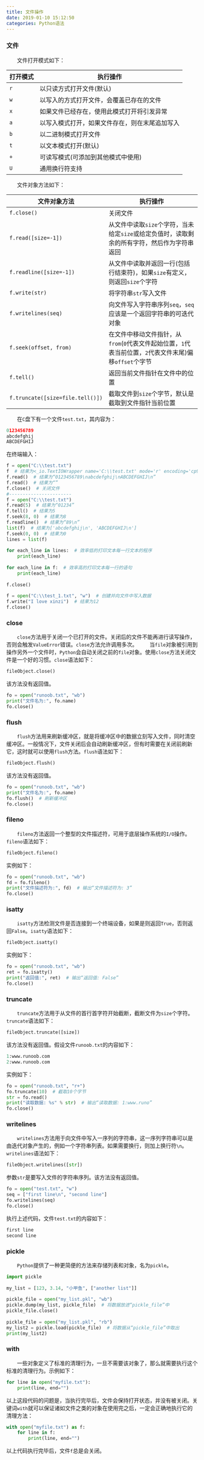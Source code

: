 ```yaml
---
title: 文件操作
date: 2019-01-10 15:12:50
categories: Python语法
---
```

### 文件

&emsp;&emsp;文件打开模式如下：

打开模式 | 执行操作
--------|------------
`r`     | 以只读方式打开文件(默认)
`w`     | 以写入的方式打开文件，会覆盖已存在的文件
`x`     | 如果文件已经存在，使用此模式打开将引发异常
`a`     | 以写入模式打开，如果文件存在，则在末尾追加写入
`b`     | 以二进制模式打开文件
`t`     | 以文本模式打开(默认)
`+`     | 可读写模式(可添加到其他模式中使用)
`U`     | 通用换行符支持

&emsp;&emsp;文件对象方法如下：

文件对象方法                      | 执行操作
---------------------------------|--------
`f.close()`                      | 关闭文件
`f.read([size=-1])`              | 从文件中读取`size`个字符，当未给定`size`或给定负值时，读取剩余的所有字符，然后作为字符串返回
`f.readline([size=-1])`          | 从文件中读取并返回一行(包括行结束符)，如果`size`有定义，则返回`size`个字符
`f.write(str)`                   | 将字符串`str`写入文件
`f.writelines(seq)`              | 向文件写入字符串序列`seq`，`seq`应该是一个返回字符串的可迭代对象
`f.seek(offset, from)`           | 在文件中移动文件指针，从`from`(`0`代表文件起始位置，`1`代表当前位置，`2`代表文件末尾)偏移`offset`个字节
`f.tell()`                       | 返回当前文件指针在文件中的位置
`f.truncate([size=file.tell()])` | 截取文件到`size`个字节，默认是截取到文件指针当前位置

&emsp;&emsp;在`C`盘下有一个文件`test.txt`，其内容为：

``` python
0123456789
abcdefghij
ABCDEFGHIJ
```

在终端输入：

``` python
f = open("C:\\test.txt")
f  # 结果为<_io.TextIOWrapper name='C:\\test.txt' mode='r' encoding='cp936'>
f.read()  # 结果为“0123456789\nabcdefghij\nABCDEFGHIJ\n”
f.read()  # 结果为“”
f.close()  # 关闭文件
#-----------------------
f = open("C:\\test.txt")
f.read(5)  # 结果为“01234”
f.tell()  # 结果为5
f.seek(8, 0)  # 结果为8
f.readline()  # 结果为“89\n”
list(f)  # 结果为['abcdefghij\n', 'ABCDEFGHIJ\n']
f.seek(0, 0)  # 结果为0
lines = list(f)
​
for each_line in lines:  # 效率低的打印文本每一行文本的程序
    print(each_line)
​
for each_line in f:  # 效率高的打印文本每一行的语句
    print(each_line)
​
f.close()
​
f = open("C:\\test_1.txt", "w")  # 创建并向文件中写入数据
f.write("I love xinzi")  # 结果为12
f.close()
```

### close

&emsp;&emsp;`close`方法用于关闭一个已打开的文件。关闭后的文件不能再进行读写操作，否则会触发`ValueError`错误。`close`方法允许调用多次。
&emsp;&emsp;当`file`对象被引用到操作另外一个文件时，`Python`会自动关闭之前的`file`对象。使用`close`方法关闭文件是一个好的习惯。`close`语法如下：

``` python
fileObject.close()
```

该方法没有返回值。

``` python
fo = open("runoob.txt", "wb")
print("文件名为:", fo.name)
fo.close()
```

### flush

&emsp;&emsp;`flush`方法用来刷新缓冲区，就是将缓冲区中的数据立刻写入文件，同时清空缓冲区。一般情况下，文件关闭后会自动刷新缓冲区，但有时需要在关闭前刷新它，这时就可以使用`flush`方法。`flush`语法如下：

``` python
fileObject.flush()
```

该方法没有返回值。

``` python
fo = open("runoob.txt", "wb")
print("文件名为:", fo.name)
fo.flush()  # 刷新缓冲区
fo.close()
```

### fileno

&emsp;&emsp;`fileno`方法返回一个整型的文件描述符，可用于底层操作系统的`I/O`操作。`fileno`语法如下：

``` python
fileObject.fileno()
```

实例如下：

``` python
fo = open("runoob.txt", "wb")
fd = fo.fileno()
print("文件描述符为:", fd)  # 输出“文件描述符为: 3”
fo.close()
```

### isatty

&emsp;&emsp;`isatty`方法检测文件是否连接到一个终端设备，如果是则返回`True`，否则返回`False`。`isatty`语法如下：

``` python
fileObject.isatty()
```

实例如下：

``` python
fo = open("runoob.txt", "wb")
ret = fo.isatty()
print("返回值:", ret)  # 输出“返回值: False”
fo.close()
```

### truncate

&emsp;&emsp;`truncate`方法用于从文件的首行首字符开始截断，截断文件为`size`个字符。`truncate`语法如下：

``` python
fileObject.truncate([size])
```

该方法没有返回值。假设文件`runoob.txt`的内容如下：

``` python
1:www.runoob.com
2:www.runoob.com
```

实例如下：

``` python
fo = open("runoob.txt", "r+")
fo.truncate(10)  # 截取10个字节
str = fo.read()
print("读取数据: %s" % str)  # 输出“读取数据: 1:www.runo”
fo.close()
```

### writelines

&emsp;&emsp;`writelines`方法用于向文件中写入一序列的字符串，这一序列字符串可以是由迭代对象产生的，例如一个字符串列表。如果需要换行，则加上换行符`\n`。`writelines`语法如下：

``` python
fileObject.writelines([str])
```

参数`str`是要写入文件的字符串序列。该方法没有返回值。

``` python
fo = open("test.txt", "w")
seq = ["first line\n", "second line"]
fo.writelines(seq)
fo.close()
```

执行上述代码，文件`test.txt`的内容如下：

``` python
first line
second line
```

### pickle

&emsp;&emsp;`Python`提供了一种更简便的方法来存储列表和对象，名为`pickle`。

``` python
import pickle
​
my_list = [123, 3.14, "小甲鱼", ["another list"]]
​
pickle_file = open("my_list.pkl", "wb")
pickle.dump(my_list, pickle_file)  # 将数据放进“pickle_file”中
pickle_file.close()
​
pickle_file = open("my_list.pkl", "rb")
my_list2 = pickle.load(pickle_file)  # 将数据从“pickle_file”中取出
print(my_list2)
```

### with

&emsp;&emsp;一些对象定义了标准的清理行为，一旦不需要该对象了，那么就需要执行这个标准的清理行为。示例如下：

``` python
for line in open("myfile.txt"):
    print(line, end="")
```

以上这段代码的问题是，当执行完毕后，文件会保持打开状态，并没有被关闭。关键词`with`就可以保证诸如文件之类的对象在使用完之后，一定会正确地执行它的清理方法：

``` python
with open("myfile.txt") as f:
    for line in f:
        print(line, end="")
```

以上代码执行完毕后，文件`f`总是会关闭。
